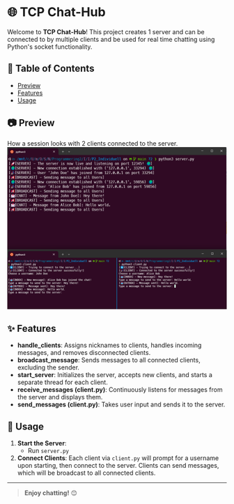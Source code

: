 # 🌐 TCP Chat-Hub

Welcome to **TCP Chat-Hub**! This project creates 1 server and can be connected to by multiple clients and be used for real time chatting using Python's socket functionality.

## 📜 Table of Contents

- [Preview](#-preview)
- [Features](#-features)
- [Usage](#-usage)

## 📷 Preview

How a session looks with 2 clients connected to the server.
![Console Output](misc/console_preview.png)

## ✨ Features

- **handle_clients**: Assigns nicknames to clients, handles incoming messages, and removes disconnected clients.
- **broadcast_message**: Sends messages to all connected clients, excluding the sender.
- **start_server**: Initializes the server, accepts new clients, and starts a separate thread for each client.
- **receive_messages (client.py)**: Continuously listens for messages from the server and displays them.
- **send_messages (client.py)**: Takes user input and sends it to the server.

## 🚀 Usage

1. **Start the Server**:
   - Run `server.py`
2. **Connect Clients**:
   Each client via `client.py` will prompt for a username upon starting, then connect to the server. Clients can send messages, which will be broadcast to all connected clients.
---

> **Enjoy chatting!** 😊

